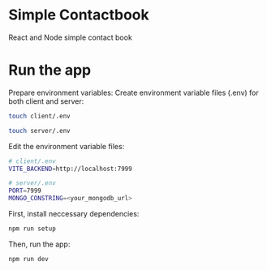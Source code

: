 # Simple Contactbook
React and Node simple contact book

# Run the app

Prepare environment variables:
Create environment variable files (.env) for both client and server:
```bash
touch client/.env
```
```bash
touch server/.env
```
Edit the environment variable files:
```bash
# client/.env
VITE_BACKEND=http://localhost:7999

# server/.env
PORT=7999
MONGO_CONSTRING=<your_mongodb_url>
```

First, install neccessary dependencies:
```bash
npm run setup
```
Then, run the app:
```bash
npm run dev
```
